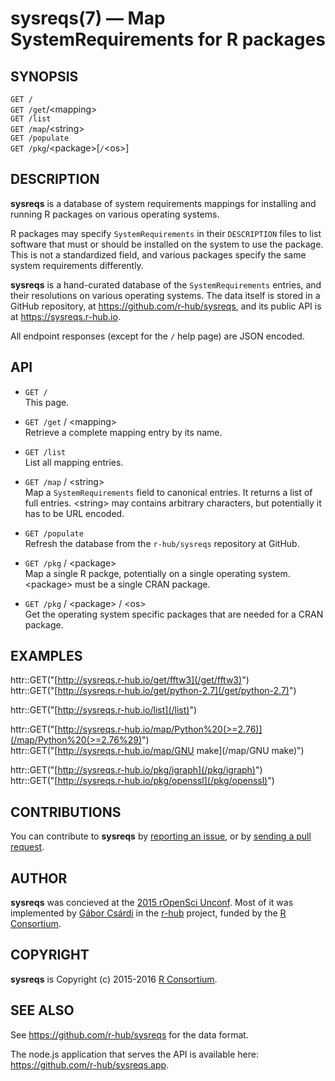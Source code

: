 
# sysreqs(7) &mdash; Map SystemRequirements for R packages

## SYNOPSIS

`GET /`  
`GET /get`/&lt;mapping>  
`GET /list`  
`GET /map`/&lt;string>  
`GET /populate`  
`GET /pkg`/&lt;package>[`/`&lt;os>]

## DESCRIPTION

**sysreqs** is a database of system requirements mappings for
installing and running R packages on various operating systems.

R packages may specify `SystemRequirements` in their `DESCRIPTION`
files to list software that must or should be installed on the
system to use the package. This is not a standardized field,
and various packages specify the same system requirements differently.

**sysreqs** is a hand-curated database of the `SystemRequirements`
entries, and their resolutions on various operating systems. The
data itself is stored in a GitHub repository, at
https://github.com/r-hub/sysreqs, and its public API is at
https://sysreqs.r-hub.io.

All endpoint responses (except for the `/` help page) are JSON
encoded.

## API

* `GET /`  
   This page.

* `GET /get` / &lt;mapping>  
  Retrieve a complete mapping entry by its name.

* `GET /list`  
  List all mapping entries.

* `GET /map` / &lt;string>  
  Map a `SystemRequirements` field to canonical entries. It returns a list
  of full entries. &lt;string> may contains arbitrary characters, but potentially
  it has to be URL encoded.

* `GET /populate`  
  Refresh the database from the `r-hub/sysreqs` repository
  at GitHub.

* `GET /pkg` / &lt;package>  
  Map a single R packge, potentially on a single operating system.
  &lt;package> must be a single CRAN package.

* `GET /pkg` / &lt;package>  / &lt;os>   
  Get the operating system specific packages that are needed for a CRAN package.

## EXAMPLES

httr::GET("[http://sysreqs.r-hub.io/get/fftw3](/get/fftw3)")  
httr::GET("[http://sysreqs.r-hub.io/get/python-2.7](/get/python-2.7)")  

httr::GET("[http://sysreqs.r-hub.io/list](/list)")  

httr::GET("[http://sysreqs.r-hub.io/map/Python%20(>=2.76)](/map/Python%20(>=2.76%29)")  
httr::GET("[http://sysreqs.r-hub.io/map/GNU make](/map/GNU make)")

httr::GET("[http://sysreqs.r-hub.io/pkg/igraph](/pkg/igraph)")  
httr::GET("[http://sysreqs.r-hub.io/pkg/openssl](/pkg/openssl)")

## CONTRIBUTIONS

You can contribute to **sysreqs** by
[reporting an issue](https://github.com/r-hub/sysreqs/issues),
or by [sending a pull request](https://github.com/r-hub/sysreqs).

## AUTHOR

**sysreqs** was concieved at the
[2015 rOpenSci Unconf](http://unconf.ropensci.org/). Most of
it was implemented by [Gábor Csárdi](https://github.com/gaborcsardi)
in the [r-hub](https://r-hub.org) project, funded by the
[R Consortium](https://www.r-consortium.org/).

## COPYRIGHT

**sysreqs** is Copyright (c) 2015-2016
[R Consortium](https://www.r-consortium.org/).

## SEE ALSO

See https://github.com/r-hub/sysreqs for the data format.

The node.js application that serves the API is available here:
https://github.com/r-hub/sysreqs.app.
